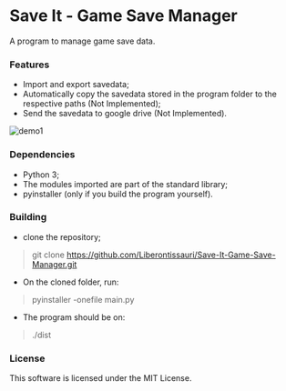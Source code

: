 # Save It - Game Save Manager
A program to manage game save data.

### Features

- Import and export savedata;
- Automatically copy the savedata stored in the program folder to the respective paths (Not Implemented);
- Send the savedata to google drive (Not Implemented).

![demo1]( ./img/demo1.gif)

### Dependencies

- Python 3;
- The modules imported are part of the standard library;
- pyinstaller (only if you build the program yourself).

### Building

- clone the repository;

> git clone https://github.com/Liberontissauri/Save-It-Game-Save-Manager.git

- On the cloned folder, run:

> pyinstaller -onefile main.py

- The program should be on:

> ./dist

### License

This software is licensed under the MIT License.